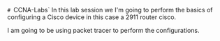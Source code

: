 `# `CCNA-Labs`
In this lab session we I'm going to perform the basics of configuring a Cisco device in this case a 2911 router cisco.

I am going to be using packet tracer to perform the configurations. 
